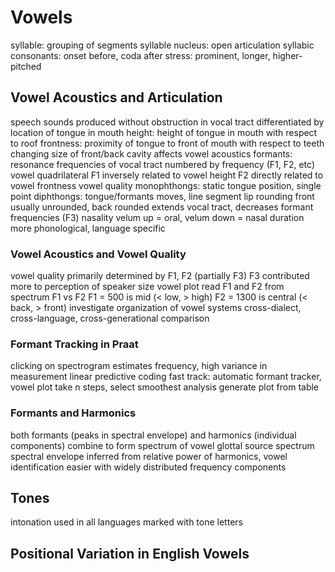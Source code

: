 # Vowels
syllable: grouping of segments
	syllable nucleus: open articulation
	syllabic consonants: onset before, coda after
	stress: prominent, longer, higher-pitched
## Vowel Acoustics and Articulation
speech sounds produced without obstruction in vocal tract
differentiated by location of tongue in mouth
	height: height of tongue in mouth with respect to roof
	frontness: proximity of tongue to front of mouth with respect to teeth
	changing size of front/back cavity affects vowel acoustics
formants: resonance frequencies of vocal tract
	numbered by frequency (F1, F2, etc)
vowel quadrilateral
	F1 inversely related to vowel height
	F2 directly related to vowel frontness
vowel quality
	monophthongs: static tongue position, single point
	diphthongs: tongue/formants moves, line segment
lip rounding
	front usually unrounded, back rounded
	extends vocal tract, decreases formant frequencies (F3)
nasality
	velum up = oral, velum down = nasal
duration more phonological, language specific
### Vowel Acoustics and Vowel Quality
vowel quality primarily determined by F1, F2 (partially F3)
F3 contributed more to perception of speaker size
vowel plot
	read F1 and F2 from spectrum
	F1 vs F2
	F1 = 500 is mid (< low, > high)
	F2 = 1300 is central (< back, > front)
	investigate organization of vowel systems
		cross-dialect, cross-language, cross-generational comparison
### Formant Tracking in Praat
clicking on spectrogram estimates frequency, high variance in measurement
	linear predictive coding
fast track: automatic formant tracker, vowel plot
	take n steps, select smoothest analysis
	generate plot from table
### Formants and Harmonics
both formants (peaks in spectral envelope) and harmonics (individual components)
	combine to form spectrum of vowel
glottal source spectrum
	spectral envelope inferred from relative power of harmonics, vowel identification
		easier with widely distributed frequency components
## Tones
intonation used in all languages
marked with tone letters
## Positional Variation in English  Vowels
